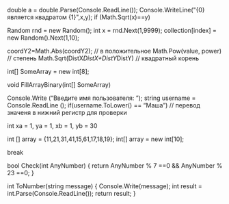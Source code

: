 double a = double.Parse(Console.ReadLine());
Console.WriteLine("{0} является квадратом {1}",x,y);
if (Math.Sqrt(x)==y)

Random rnd = new Random();
int x = rnd.Next(1,9999);
collection[index] = new Random().Next(1,10);

coordY2=Math.Abs(coordY2); // в положительное
Math.Pow(value, power) // степень
Math.Sqrt(DistX*DistX+DistY*DistY) // квадратный корень

int[] SomeArray = new int[8];

void FillArrayBinary(int[] SomeArray)

Console.Write (“Введите имя пользователя: ”);
string username = Console.ReadLine ();
if(username.ToLower() == “Маша”) // перевод значеня в нижний регистр для проверки

int xa = 1, ya = 1, xb = 1, yb = 30

int [] array = {11,21,31,41,15,61,17,18,19};
int[] array = new int[10];

break

bool Check(int AnyNumber)
{
    return AnyNumber % 7 ==0 && AnyNumber % 23 ==0;
}

int ToNumber(string message)
{
    Console.Write(message);
    int result = int.Parse(Console.ReadLine());
    return result;
}